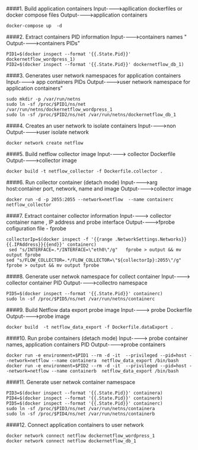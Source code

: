 ####1. Build application containers
Input---->apllication  dockerfiles or docker compose files
Output---->application containers 
``` 
docker-compose up  -d
``` 
####2. Extract containers PID information 
Input---->containers names " 
Output---->containers PIDs" 
``` 
PID1=$(docker inspect --format '{{.State.Pid}}' dockernetflow_wordpress_1)
PID2=$(docker inspect --format '{{.State.Pid}}' dockernetflow_db_1)
``` 
####3. Generates user network namespaces for application containers 
Input----> app containers PIDs
Output---->user network namespace  for application containers" 
``` 
sudo mkdir -p /var/run/netns
sudo ln -sf /proc/$PID1/ns/net /var/run/netns/dockernetflow_wordpress_1
sudo ln -sf /proc/$PID2/ns/net /var/run/netns/dockernetflow_db_1
``` 
####4. Creates an user network to isolate containers 
Input---->non
Output---->user isolate network 
```
docker network create netflow
```
####5. Build netflow collector image
Input----> collector Dockerfile
Output---->collector image 
``` 
docker build -t netflow_collector -f Dockerfile.collector .
``` 
####6. Run collector container (detach mode)
Input---->arg  host:container port, network, name and image
Output---->collector image
``` 
docker run -d -p 2055:2055 --network=netflow  --name containerc netflow_collector
``` 
####7. Extract container collector  information
Input----> collector container name , IP address and probe interface 
Output---->fprobe cofiguration file - fprobe 
``` 
collectorIp=$(docker inspect -f '{{range .NetworkSettings.Networks}}{{.IPAddress}}{{end}}' containerc)
 sed "s/INTERFACE=.*/INTERFACE=\"eth0\"/g"   fprobe > output && mv output fprobe
sed "s/FLOW_COLLECTOR=.*/FLOW_COLLECTOR=\"${collectorIp}:2055\"/g"   fprobe > output && mv output fprobe
``` 
####8. Generate user netwok namespace for collect container
Input----> collector container PID
Output---->collectro namespace 
``` 
PID5=$(docker inspect --format '{{.State.Pid}}' containerc)
sudo ln -sf /proc/$PID5/ns/net /var/run/netns/containerc
``` 
####9. Build Netflow data export probe image 
Input----> probe Dockerfile 
Output---->probe image 
``` 
docker build  -t netflow_data_export -f Dockerfile.dataExport .
``` 
####10. Run  probe containers (detach mode)
 Input----> probe container names, application containers PID 
Output---->probe containers 
``` 
docker run -e environment=$PID1 --rm -d -it  --privileged --pid=host --network=netflow --name containera  netflow_data_export /bin/bash
docker run -e environment=$PID2 --rm -d -it  --privileged --pid=host --network=netflow --name containerb  netflow_data_export /bin/bash
``` 
####11.  Generate user netwok container namespace
``` 
PID3=$(docker inspect --format '{{.State.Pid}}' containera)
PID4=$(docker inspect --format '{{.State.Pid}}' containerb)
PID5=$(docker inspect --format '{{.State.Pid}}' containerc)
sudo ln -sf /proc/$PID3/ns/net /var/run/netns/containera
sudo ln -sf /proc/$PID4/ns/net /var/run/netns/containerb
``` 
####12. Connect application containers to user network 
``` 
docker network connect netflow dockernetflow_wordpress_1
docker network connect netflow dockernetflow_db_1
``` 
